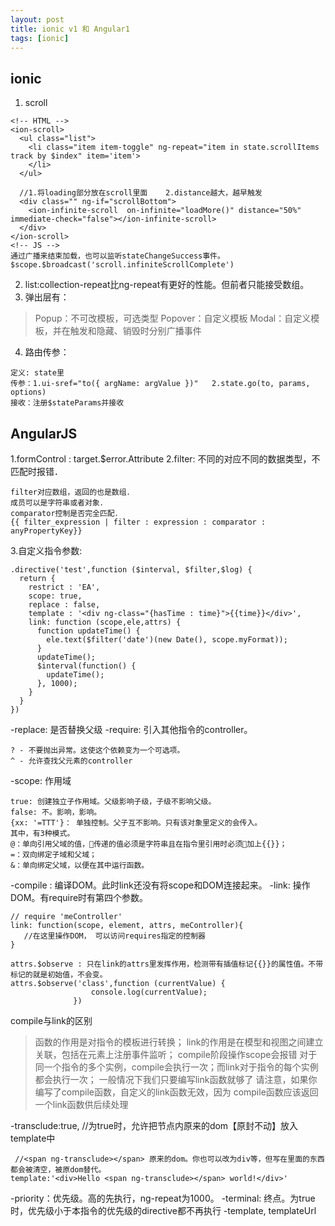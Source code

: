 ```yaml
---
layout: post
title: ionic v1 和 Angular1
tags: [ionic]
---
```

## ionic ##
1. scroll

```
<!-- HTML -->
<ion-scroll>
  <ul class="list">
    <li class="item item-toggle" ng-repeat="item in state.scrollItems track by $index" item='item'>
    </li>
  </ul>

  //1.将loading部分放在scroll里面    2.distance越大，越早触发
  <div class="" ng-if="scrollBottom">
    <ion-infinite-scroll  on-infinite="loadMore()" distance="50%" immediate-check="false"></ion-infinite-scroll>
  </div>
</ion-scroll>
<!-- JS -->
通过广播来结束加载，也可以监听stateChangeSuccess事件。
$scope.$broadcast('scroll.infiniteScrollComplete')
```
2. list:collection-repeat比ng-repeat有更好的性能。但前者只能接受数组。
3. 弹出层有：

> Popup：不可改模板，可选类型
Popover：自定义模板
Modal：自定义模板，并在触发和隐藏、销毁时分别广播事件

4. 路由传参：
```
定义: state里
传参：1.ui-sref="to({ argName: argValue })"   2.state.go(to, params, options)
接收：注册$stateParams并接收
```

## AngularJS ##
1.formControl : target.$error.Attribute
2.filter: 不同的对应不同的数据类型，不匹配时报错．
```
filter对应数组，返回的也是数组．
成员可以是字符串或者对象．
comparator控制是否完全匹配．
{{ filter_expression | filter : expression : comparator : anyPropertyKey}}
```
3.自定义指令参数:
```
.directive('test',function ($interval, $filter,$log) {
  return {
    restrict : 'EA',
    scope: true,
    replace : false,
    template : '<div ng-class="{hasTime : time}">{{time}}</div>',
    link: function (scope,ele,attrs) {
      function updateTime() {
        ele.text($filter('date')(new Date(), scope.myFormat));
      }
      updateTime();
      $interval(function() {
        updateTime();
      }, 1000);
    }
  }
})

```
-replace: 是否替换父级
-require: 引入其他指令的controller。
```
? - 不要抛出异常。这使这个依赖变为一个可选项。
^ - 允许查找父元素的controller
```
-scope: 作用域
```
true: 创建独立子作用域。父级影响子级，子级不影响父级。
false: 不。影响，影响。
{xx: '=TTT'}： 单独控制。父子互不影响。只有该对象里定义的会传入。
其中，有3种模式。
@：单向引用父域的值，传递的值必须是字符串且在指令里引用时必须加上{{}}；
=：双向绑定子域和父域；
&：单向绑定父域，以便在其中运行函数。
```
-compile : 编译DOM。此时link还没有将scope和DOM连接起来。
-link: 操作DOM。有require时有第四个参数。
```
// require 'meController'
link: function(scope, element, attrs, meController){
   //在这里操作DOM， 可以访问requires指定的控制器
}

attrs.$observe : 只在link的attrs里发挥作用，检测带有插值标记{{}}的属性值。不带标记的就是初始值，不会变。
attrs.$observe('class',function (currentValue) {
                  console.log(currentValue);
              })
```
compile与link的区别
>函数的作用是对指令的模板进行转换；
>link的作用是在模型和视图之间建立关联，包括在元素上注册事件监听；
>compile阶段操作scope会报错
>对于同一个指令的多个实例，compile会执行一次；而link对于指令的每个实例都会执行一次；
一般情况下我们只要编写link函数就够了
>请注意，如果你编写了compile函数，自定义的link函数无效，因为 compile函数应该返回一个link函数供后续处理

-transclude:true, //为true时，允许把节点内原来的dom【原封不动】放入template中
```
 //<span ng-transclude></span> 原来的dom。你也可以改为div等，但写在里面的东西都会被清空，被原dom替代。
template:'<div>Hello <span ng-transclude></span> world!</div>'
```
-priority：优先级。高的先执行，ng-repeat为1000。
-terminal: 终点。为true时，优先级小于本指令的优先级的directive都不再执行
-template, templateUrl
